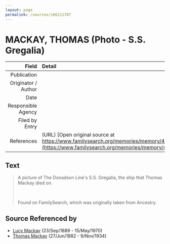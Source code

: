 ```yaml
---
layout: page
permalink: /sources/s66111707
---
```


# MACKAY, THOMAS (Photo - S.S. Gregalia)

Field | Detail
---:|:---
Publication | 
Originator / Author | 
Date | 
Responsible Agency | 
Filed by Entry | 
References | (URL) [Open original source at https://www.familysearch.org/memories/memory/48623574](https://www.familysearch.org/memories/memory/48623574)

## Text

> A picture of The Donadson Line's S.S. Gregalia, the ship that Thomas Mackay died on.
>
> <br/>
>
> Found on FamilySearch, which was originally taken from Ancestry.
>

## Source Referenced by

* [Lucy Mackay](../people/@16587624@-lucy-mackay-b1889-9-23-d1970-5-15.md) (23/Sep/1889 - 15/May/1970)
* [Thomas Mackay](../people/@5045152@-thomas-mackay-b1882-6-27-d1934-11-9.md) (27/Jun/1882 - 9/Nov/1934)
